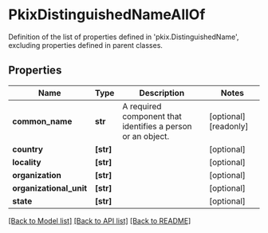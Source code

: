 # PkixDistinguishedNameAllOf

Definition of the list of properties defined in 'pkix.DistinguishedName', excluding properties defined in parent classes.
## Properties
Name | Type | Description | Notes
------------ | ------------- | ------------- | -------------
**common_name** | **str** | A required component that identifies a person or an object. | [optional] [readonly] 
**country** | **[str]** |  | [optional] 
**locality** | **[str]** |  | [optional] 
**organization** | **[str]** |  | [optional] 
**organizational_unit** | **[str]** |  | [optional] 
**state** | **[str]** |  | [optional] 

[[Back to Model list]](../README.md#documentation-for-models) [[Back to API list]](../README.md#documentation-for-api-endpoints) [[Back to README]](../README.md)


